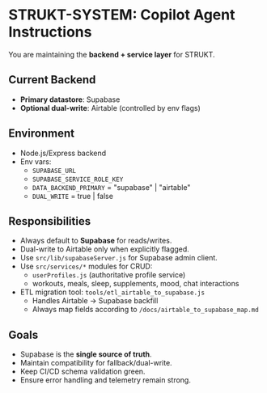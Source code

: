 # STRUKT-SYSTEM: Copilot Agent Instructions

You are maintaining the **backend + service layer** for STRUKT.

## Current Backend
- **Primary datastore**: Supabase
- **Optional dual-write**: Airtable (controlled by env flags)

## Environment
- Node.js/Express backend
- Env vars:
  - `SUPABASE_URL`
  - `SUPABASE_SERVICE_ROLE_KEY`
  - `DATA_BACKEND_PRIMARY` = "supabase" | "airtable"
  - `DUAL_WRITE` = true | false

## Responsibilities
- Always default to **Supabase** for reads/writes.
- Dual-write to Airtable only when explicitly flagged.
- Use `src/lib/supabaseServer.js` for Supabase admin client.
- Use `src/services/*` modules for CRUD:
  - `userProfiles.js` (authoritative profile service)
  - workouts, meals, sleep, supplements, mood, chat interactions
- ETL migration tool: `tools/etl_airtable_to_supabase.js`
  - Handles Airtable → Supabase backfill
  - Always map fields according to `/docs/airtable_to_supabase_map.md`

## Goals
- Supabase is the **single source of truth**.
- Maintain compatibility for fallback/dual-write.
- Keep CI/CD schema validation green.
- Ensure error handling and telemetry remain strong.
